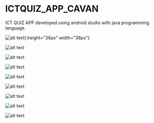 # ICTQUIZ_APP_CAVAN

ICT QUIZ APP developed using android studio with java programming language.


![alt text](https://github.com/Dexeus1260/ICTQUIZ_APP_CAVAN/blob/main/screenshot/Screenshot_2021-11-25-15-07-15-582_com.example.ictquiz_app_cavan.jpg){:height="36px" width="36px"}

![alt text](https://github.com/Dexeus1260/ICTQUIZ_APP_CAVAN/blob/main/screenshot/Screenshot_2021-11-25-15-07-18-043_com.example.ictquiz_app_cavan.jpg)

![alt text](https://github.com/Dexeus1260/ICTQUIZ_APP_CAVAN/blob/main/screenshot/Screenshot_2021-11-25-15-07-20-909_com.example.ictquiz_app_cavan.jpg)

![alt text](https://github.com/Dexeus1260/ICTQUIZ_APP_CAVAN/blob/main/screenshot/Screenshot_2021-11-25-15-07-24-878_com.example.ictquiz_app_cavan.jpg)

![alt text](https://github.com/Dexeus1260/ICTQUIZ_APP_CAVAN/blob/main/screenshot/Screenshot_2021-11-25-15-07-28-680_com.example.ictquiz_app_cavan.jpg)

![alt text](https://github.com/Dexeus1260/ICTQUIZ_APP_CAVAN/blob/main/screenshot/Screenshot_2021-11-25-15-07-33-201_com.example.ictquiz_app_cavan.jpg)

![alt text](https://github.com/Dexeus1260/ICTQUIZ_APP_CAVAN/blob/main/screenshot/Screenshot_2021-11-25-15-08-02-957_com.example.ictquiz_app_cavan.jpg)

![alt text](https://github.com/Dexeus1260/ICTQUIZ_APP_CAVAN/blob/main/screenshot/Screenshot_2021-11-25-16-03-07-223_com.example.ictquiz_app_cavan.jpg)

![alt text](https://github.com/Dexeus1260/ICTQUIZ_APP_CAVAN/blob/main/screenshot/Screenshot_2021-11-25-16-03-21-170_com.example.ictquiz_app_cavan.jpg)

